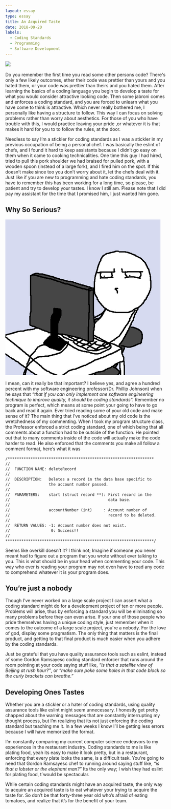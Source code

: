 ```yaml
---
layout: essay
type: essay
title: An Acquired Taste
date: 2018-09-20
labels:
  - Coding Standards
  - Programming
  - Software Development
---
```

<img class="ui image" src="{{ site.baseurl }}/images/unLearn2.png">

 Do you remember the first time you read some other persons code? There's only a few likely outcomes, ether their code was prettier than yours and you hated them, or your code was prettier than theirs and you hated them. After learning the basics of a coding language you begin to develop a taste for what you would consider attractive looking code.  Then some jabroni comes and enforces a coding standard, and you are forced to unlearn what you have come to think is attractive.  Which never really bothered me, I personally like having a structure to follow.  This way I can focus on solving problems rather than worry about aesthetics.  For those of you who have trouble with this, I would practice leaving your pride ,or whatever it is that makes it hard for you to to follow the rules, at the door.
 
 Needless to say I’m a stickler for coding standards as I was a stickler in my previous occupation of being a personal chef. I was basically the eslint of chefs, and I found it hard to keep assistants because I didn’t go easy on them when it came to cooking technicalities.  One time this guy I had hired, tried to pull this pork shoulder we had braised for pulled pork, with a wooden spoon (instead of a large fork), and I fired him on the spot. If this doesn’t make since too you don’t worry about it, let the chefs deal with it.  Just like if you are new to programming and hate coding standards, you have to remember this has been working for a long time, so please, be patient and try to develop your tastes. I know I still am. Please note that I did pay my assistant for the time that I promised him, I just wanted him gone.
 
 ## Why So Serious?

 <img class="ui medium right floated rounded image" src="../images/8ae.png ">

 I mean, can it really be that important?  I believe yes, and agree a hundred percent with my software engineering professor(Dr. Phillip Johnson) when he says that *“that if you can only implement one software engineering technique to improve quality, it should be coding standards”.*  Remember no program is perfect, which means at some point your going to have to go back and read it again.  Ever tried reading some of your old code and make sense of it?  The main thing that I’ve noticed about my old code is the wretchedness of my commenting.  When I took my program structure class, the Professor enforced a strict coding standard, one of which being that all comments about a function had to be outside of the function.  He pointed out that to many comments inside of the code will actually make the code harder to read.  He also enforced that the comments you make all follow a comment format, here’s what it was 
 ```
 /****************************************************************
 //
 //  FUNCTION NAME: deleteRecord
 //  
 //  DESCRIPTION:   Deletes a record in the data base specific to
 //                 the account number passed.
 //  
 //  PARAMETERS:    start (struct record **): First record in the
 //                                           data base.
 //
 //                 accountNumber (int)     : Account number of
 //                                           record to be deleted.
 //
 //  RETURN VALUES: -1: Account number does not exist.
 //                  0: Success!!
 // 
 *****************************************************************/
 ```

Seems like overkill doesn’t it? I think not; Imagine if someone you never meant had to figure out a program that you wrote without ever talking to you.  This is what should be in your head when commenting your code.  This way who ever is reading your program may not even have to read any code to comprehend whatever it is your program does. 

## You’re just a nobody
Though I’ve never worked on a large scale project I can assert what a coding standard might do for a development project of ten or more people.  Problems will arise, thus by enforcing a standard you will be eliminating so many problems before they can even arise.  If your one of those people who pride themselves having a unique coding style, just remember when it comes to the outcome of a large scale project, you're a nobody.  For the love of god, display some pragmatism. The only thing that matters is the final product, and getting to that final product is much easier when you adhere by the coding standards. 

Just be grateful that you have quality assurance tools such as eslint, instead of some Gordon Ramsayesc coding standard enforcer that runs around the room pointing at your code saying stuff like, *“is that a satellite view of Beijing at rush hour?”*, or *“make sure poke some holes in that code block so the curly brackets can breathe.”*

## Developing Ones Tastes
Whether you are a stickler or a hater of coding standards, using quality assurance tools like eslint might seem unnecessary.  I honestly get pretty chapped about the warning messages that are constantly interrupting my thought process, but I’m realizing that its not just enforcing the coding standard but teaching me it.  In a few weeks I know I’ll be getting less errors because I will have memorized the format.  

 I’m constantly comparing my current computer science endeavors to my experiences in the restaurant industry.  Coding standards to me is like plating food, yeah its easy to make it look pretty, but in a restaurant, enforcing that every plate looks the same, is a difficult task. You're going to need that Gordon Ramsayesc chef to running around saying stuff like, *“is that a lobster or the elephant man?”*  Its the only way; I wish they had eslint for plating food, t`would be spectacular. 

While certain coding standards might have an acquired taste, the only way to acquire an acquired taste is to eat whatever your trying to acquire the taste for. So don’t be that forty-three year old who’s afraid of eating tomatoes, and realize that it’s for the benefit of your team.

 
